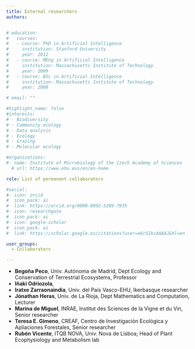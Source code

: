 ```yaml
---
title: External researchers
authors:


# education:
#   courses:
#   - course: PhD in Artificial Intelligence
#     institution: Stanford University
#     year: 2012
#   - course: MEng in Artificial Intelligence
#     institution: Massachusetts Institute of Technology
#     year: 2009
#   - course: BSc in Artificial Intelligence
#     institution: Massachusetts Institute of Technology
#     year: 2008

# email: ""

#highlight_name: false
#interests:
# - Biodiversity
# - Community ecology
# - Data analysis
# - Ecology
# - Grazing
# - Molecular ecology

#organizations:
#- name: Institute of Microbiology of the Czech Academy of Sciences
  # url: https://www.ehu.eus/en/en-home

role: List of permanent collaborators

#social:
#- icon: orcid
#  icon_pack: ai
#  link: https://orcid.org/0000-0002-5289-7935
#- icon: researchgate
#  icon_pack: ai
#- icon: google-scholar
#  icon_pack: ai
#  link: https://scholar.google.es/citations?user=e6rSIkcAAAAJ&hl=en

user_groups: 
  - Collaborators

---
```


- **Begoña Peco**, Univ. Autónoma de Madrid, Dept Ecology and Conservation of Terrestrial Ecosystems, Professor
- **Iñaki Odriozola**, 
- **Iratxe Zarraonaindia**, Univ. del País Vasco-EHU, Ikerbasque researcher
- **Jónathan Heras**, Univ. de La Rioja, Dept Mathematics and Computation, Lecturer
- **Marina de Miguel**, INRAE, Institut des Sciences de la Vigne et du Vin, Senior researcher
- **Teresa E. Gimeno**, CREAF, Centro de Investigación Ecológica y Apliaciones Forestales, Senior researcher
- **Rubén Vicente**, ITQB NOVA, Univ. Nova de Lisboa; Head of Plant Ecophysiology and Metabolism lab

